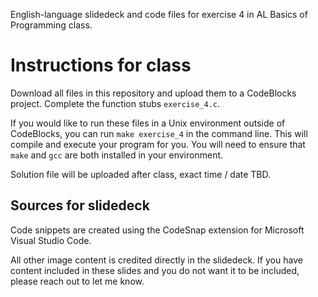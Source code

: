 English-language slidedeck and code files for exercise 4 in AL Basics of Programming class.

# Instructions for class

Download all files in this repository and upload them to a CodeBlocks project. Complete the function stubs `exercise_4.c`. 

If you would like to run these files in a Unix environment outside of CodeBlocks, you can run `make exercise_4` in the command line. This will compile and execute your program for you. You will need to ensure that `make` and `gcc` are both installed in your environment. 

Solution file will be uploaded after class, exact time / date TBD.

## Sources for slidedeck

Code snippets are created using the CodeSnap extension for Microsoft Visual Studio Code.

All other image content is credited directly in the slidedeck. If you have content included in these slides and you do not want it to be included, please reach out to let me know.
